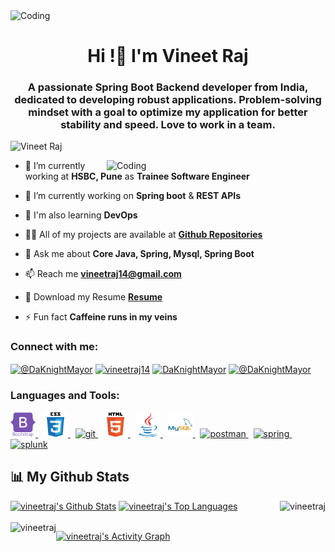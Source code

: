<img border-radius="20px" alt="Coding" width="100%" height="250px" src="https://visme.co/blog/wp-content/uploads/2019/10/animated-presentation-software-header-wide.gif">


<h1 align="center">Hi !👋 I'm Vineet Raj</h1>
<h3 align="center">A passionate Spring Boot Backend developer from India, dedicated to developing robust applications. Problem-solving mindset with a goal to optimize my application for better stability and speed. Love to work in a team.</h3>

<p align="left"> <img src="https://komarev.com/ghpvc/?username=vineetraj&label=Profile%20views&color=0e75b6&style=flat" alt="Vineet Raj" /> </p>


<img align="right" alt="Coding" width="350" height="80%" src="https://i.pinimg.com/originals/50/83/e0/5083e0a2a7dcaae07c142e8b87036a27.gif">


- 🔭 I’m currently working at **HSBC, Pune** as **Trainee Software Engineer**

- 🌱 I’m currently working on **Spring boot** & **REST APIs**

- 👯 I'm also learning **DevOps**

- 👨‍💻 All of my projects are available at  <a href="https://github.com/vineetraj"> **Github Repositories** </a>

- 💬 Ask me about **Core Java, Spring, Mysql, Spring Boot**

- 📫 Reach me **vineetraj14@gmail.com**

- 📄 Download my Resume <a href="https://drive.google.com/file/d/1FpGtmg6idmx3oTEin_Wzp3mrKb9Yg1Em/view?usp=sharing">**Resume** </a>

- ⚡ Fun fact **Caffeine runs in my veins**

<h3 align="left">Connect with me:</h3>
<p align="left">
<a href="https://twitter.com/@DaKnightMayor" target="blank"><img align="center" src="https://raw.githubusercontent.com/rahuldkjain/github-profile-readme-generator/master/src/images/icons/Social/twitter.svg" alt="@DaKnightMayor" height="30" width="40" /></a>
<a href="https://linkedin.com/in/vineetraj14" target="blank"><img align="center" src="https://raw.githubusercontent.com/rahuldkjain/github-profile-readme-generator/master/src/images/icons/Social/linked-in-alt.svg" alt="vineetraj14" height="30" width="40" /></a>
<a href="https://leetcode.com/DaKnightMayor/" target="blank"><img align="center" src="https://raw.githubusercontent.com/rahuldkjain/github-profile-readme-generator/master/src/images/icons/Social/leet-code.svg" alt="DaKnightMayor" height="30" width="40" /></a>
<a href="https://www.hackerrank.com/DaKnightMayor" target="blank"><img align="center" src="https://raw.githubusercontent.com/rahuldkjain/github-profile-readme-generator/master/src/images/icons/Social/hackerrank.svg" alt="@DaKnightMayor" height="30" width="40" /></a>
</p>

<h3 align="left">Languages and Tools:</h3>
<p align="left"> 
<a href="https://getbootstrap.com" target="_blank" rel="noreferrer"> <img src="https://raw.githubusercontent.com/devicons/devicon/master/icons/bootstrap/bootstrap-plain-wordmark.svg" alt="bootstrap5" width="40" height="40"/> </a> &nbsp;
<a href="https://www.w3schools.com/css/" target="_blank" rel="noreferrer"> <img src="https://raw.githubusercontent.com/devicons/devicon/master/icons/css3/css3-original-wordmark.svg" alt="css3" width="40" height="40"/> </a> &nbsp; 
<a href="https://git-scm.com/" target="_blank" rel="noreferrer"> <img src="https://www.vectorlogo.zone/logos/git-scm/git-scm-icon.svg" alt="git" width="40" height="40"/> </a> &nbsp;
<a href="https://www.w3.org/html/" target="_blank" rel="noreferrer"> <img src="https://raw.githubusercontent.com/devicons/devicon/master/icons/html5/html5-original-wordmark.svg" alt="html5" width="40" height="40"/> </a> &nbsp;
<a href="https://www.java.com" target="_blank" rel="noreferrer"> <img src="https://raw.githubusercontent.com/devicons/devicon/master/icons/java/java-original.svg" alt="java" width="40" height="40"/> </a> &nbsp; 
<a href="https://www.mysql.com/" target="_blank" rel="noreferrer"> <img src="https://raw.githubusercontent.com/devicons/devicon/master/icons/mysql/mysql-original-wordmark.svg" alt="mysql" width="40" height="40"/> </a> &nbsp;
<a href="https://postman.com" target="_blank" rel="noreferrer"> <img src="https://www.vectorlogo.zone/logos/getpostman/getpostman-icon.svg" alt="postman" width="40" height="40"/> </a> &nbsp; 
<a href="https://spring.io/" target="_blank" rel="noreferrer"> <img src="https://www.vectorlogo.zone/logos/springio/springio-icon.svg" alt="spring" width="40" height="40"/> </a> &nbsp; 
<a href="https://https://www.splunk.com/" target="_blank" rel="noreferrer"> <img src="https://img.icons8.com/color/452/splunk.png" alt="splunk" width="60" height="60"/> </a> </p>

## 📊 My Github Stats
<!--   <br/> -->
<img align="right" src="https://i.pinimg.com/originals/da/c3/8f/dac38faf997774aa22a78ec3b6283444.gif" alt="vineetraj"  />
   <a href="https://github.com/vineetraj/github-readme-stats"><img alt="vineetraj's Github Stats" src="https://github-readme-stats.vercel.app/api?username=vineetraj&show_icons=true&count_private=true&theme=react&hide_border=true&bg_color=0D1117" /></a>
  <a href="https://github.com/vineetraj/github-readme-stats"><img alt="vineetraj's Top Languages" src="https://github-readme-stats.vercel.app/api/top-langs/?username=vineetraj&langs_count=8&count_private=true&layout=compact&theme=react&hide_border=true&bg_color=0D1117"  /></a>
  <br/>
<!--   /*<b>Note:</b> Top languages is only a metric of the languages my public code consists of and doesn't reflect experience or skill level.-> -->
 <br/>
<img align="left" src="https://streak-stats.demolab.com/?user=vineetraj&&theme=tokyonight" alt="vineetraj" />

<!-- <p><img align="left" src="https://github-readme-stats.vercel.app/api/top-langs?username=vineetraj&show_icons=true&locale=en&layout=compact" alt="vineetraj" /></p> -->

<a href="https://github.com/vineetraj/github-readme-activity-graph"><img alt="vineetraj's Activity Graph" src="https://activity-graph.herokuapp.com/graph?username=vineetraj&bg_color=white&color=5BCDEC&line=5BCDEC&point=FFFFFF&hide_border=true&bg_color=0D1117" /></a>
<br/>

